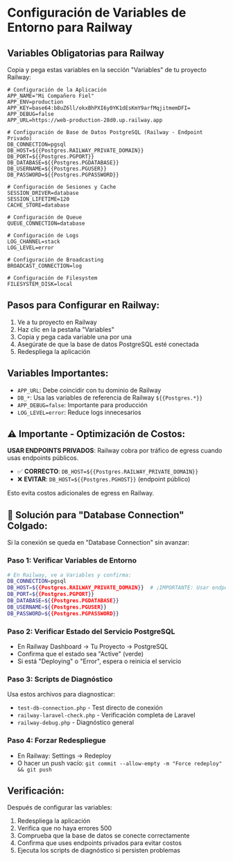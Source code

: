 # Configuración de Variables de Entorno para Railway

## Variables Obligatorias para Railway

Copia y pega estas variables en la sección "Variables" de tu proyecto Railway:

```env
# Configuración de la Aplicación
APP_NAME="Mi Compañero Fiel"
APP_ENV=production
APP_KEY=base64:b8uZ6ll/okxBhPXI6y0YK1dEsKmY9arfMqjitmemDFI=
APP_DEBUG=false
APP_URL=https://web-production-28d0.up.railway.app

# Configuración de Base de Datos PostgreSQL (Railway - Endpoint Privado)
DB_CONNECTION=pgsql
DB_HOST=${{Postgres.RAILWAY_PRIVATE_DOMAIN}}
DB_PORT=${{Postgres.PGPORT}}
DB_DATABASE=${{Postgres.PGDATABASE}}
DB_USERNAME=${{Postgres.PGUSER}}
DB_PASSWORD=${{Postgres.PGPASSWORD}}

# Configuración de Sesiones y Cache
SESSION_DRIVER=database
SESSION_LIFETIME=120
CACHE_STORE=database

# Configuración de Queue
QUEUE_CONNECTION=database

# Configuración de Logs
LOG_CHANNEL=stack
LOG_LEVEL=error

# Configuración de Broadcasting
BROADCAST_CONNECTION=log

# Configuración de Filesystem
FILESYSTEM_DISK=local
```

## Pasos para Configurar en Railway:

1. Ve a tu proyecto en Railway
2. Haz clic en la pestaña "Variables"
3. Copia y pega cada variable una por una
4. Asegúrate de que la base de datos PostgreSQL esté conectada
5. Redespliega la aplicación

## Variables Importantes:

- `APP_URL`: Debe coincidir con tu dominio de Railway
- `DB_*`: Usa las variables de referencia de Railway `${{Postgres.*}}`
- `APP_DEBUG=false`: Importante para producción
- `LOG_LEVEL=error`: Reduce logs innecesarios

## ⚠️ Importante - Optimización de Costos:

**USAR ENDPOINTS PRIVADOS**: Railway cobra por tráfico de egress cuando usas endpoints públicos.
- ✅ **CORRECTO**: `DB_HOST=${{Postgres.RAILWAY_PRIVATE_DOMAIN}}`
- ❌ **EVITAR**: `DB_HOST=${{Postgres.PGHOST}}` (endpoint público)

Esto evita costos adicionales de egress en Railway.

## 🔧 Solución para "Database Connection" Colgado:

Si la conexión se queda en "Database Connection" sin avanzar:

### Paso 1: Verificar Variables de Entorno
```bash
# En Railway, ve a Variables y confirma:
DB_CONNECTION=pgsql
DB_HOST=${{Postgres.RAILWAY_PRIVATE_DOMAIN}}  # ¡IMPORTANTE: Usar endpoint privado!
DB_PORT=${{Postgres.PGPORT}}
DB_DATABASE=${{Postgres.PGDATABASE}}
DB_USERNAME=${{Postgres.PGUSER}}
DB_PASSWORD=${{Postgres.PGPASSWORD}}
```

### Paso 2: Verificar Estado del Servicio PostgreSQL
- En Railway Dashboard → Tu Proyecto → PostgreSQL
- Confirma que el estado sea "Active" (verde)
- Si está "Deploying" o "Error", espera o reinicia el servicio

### Paso 3: Scripts de Diagnóstico
Usa estos archivos para diagnosticar:
- `test-db-connection.php` - Test directo de conexión
- `railway-laravel-check.php` - Verificación completa de Laravel
- `railway-debug.php` - Diagnóstico general

### Paso 4: Forzar Redespliegue
- En Railway: Settings → Redeploy
- O hacer un push vacío: `git commit --allow-empty -m "Force redeploy" && git push`

## Verificación:

Después de configurar las variables:
1. Redespliega la aplicación
2. Verifica que no haya errores 500
3. Comprueba que la base de datos se conecte correctamente
4. Confirma que uses endpoints privados para evitar costos
5. Ejecuta los scripts de diagnóstico si persisten problemas